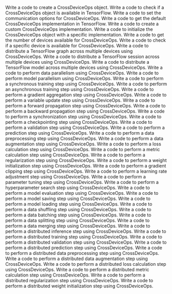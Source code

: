 Write a code to create a CrossDeviceOps object.
Write a code to check if a CrossDeviceOps object is available in TensorFlow.
Write a code to set the communication options for CrossDeviceOps.
Write a code to get the default CrossDeviceOps implementation in TensorFlow.
Write a code to create a custom CrossDeviceOps implementation.
Write a code to initialize the CrossDeviceOps object with a specific implementation.
Write a code to get the number of devices available for CrossDeviceOps.
Write a code to check if a specific device is available for CrossDeviceOps.
Write a code to distribute a TensorFlow graph across multiple devices using CrossDeviceOps.
Write a code to distribute a TensorFlow session across multiple devices using CrossDeviceOps.
Write a code to distribute a TensorFlow model across multiple devices using CrossDeviceOps.
Write a code to perform data parallelism using CrossDeviceOps.
Write a code to perform model parallelism using CrossDeviceOps.
Write a code to perform a synchronous training step using CrossDeviceOps.
Write a code to perform an asynchronous training step using CrossDeviceOps.
Write a code to perform a gradient aggregation step using CrossDeviceOps.
Write a code to perform a variable update step using CrossDeviceOps.
Write a code to perform a forward propagation step using CrossDeviceOps.
Write a code to perform a backward propagation step using CrossDeviceOps.
Write a code to perform a synchronization step using CrossDeviceOps.
Write a code to perform a checkpointing step using CrossDeviceOps.
Write a code to perform a validation step using CrossDeviceOps.
Write a code to perform a prediction step using CrossDeviceOps.
Write a code to perform a data preprocessing step using CrossDeviceOps.
Write a code to perform a data augmentation step using CrossDeviceOps.
Write a code to perform a loss calculation step using CrossDeviceOps.
Write a code to perform a metric calculation step using CrossDeviceOps.
Write a code to perform a regularization step using CrossDeviceOps.
Write a code to perform a weight initialization step using CrossDeviceOps.
Write a code to perform a gradient clipping step using CrossDeviceOps.
Write a code to perform a learning rate adjustment step using CrossDeviceOps.
Write a code to perform a parameter tuning step using CrossDeviceOps.
Write a code to perform a hyperparameter search step using CrossDeviceOps.
Write a code to perform a model evaluation step using CrossDeviceOps.
Write a code to perform a model saving step using CrossDeviceOps.
Write a code to perform a model loading step using CrossDeviceOps.
Write a code to perform a data shuffling step using CrossDeviceOps.
Write a code to perform a data batching step using CrossDeviceOps.
Write a code to perform a data splitting step using CrossDeviceOps.
Write a code to perform a data merging step using CrossDeviceOps.
Write a code to perform a distributed inference step using CrossDeviceOps.
Write a code to perform a distributed training step using CrossDeviceOps.
Write a code to perform a distributed validation step using CrossDeviceOps.
Write a code to perform a distributed prediction step using CrossDeviceOps.
Write a code to perform a distributed data preprocessing step using CrossDeviceOps.
Write a code to perform a distributed data augmentation step using CrossDeviceOps.
Write a code to perform a distributed loss calculation step using CrossDeviceOps.
Write a code to perform a distributed metric calculation step using CrossDeviceOps.
Write a code to perform a distributed regularization step using CrossDeviceOps.
Write a code to perform a distributed weight initialization step using CrossDeviceOps.